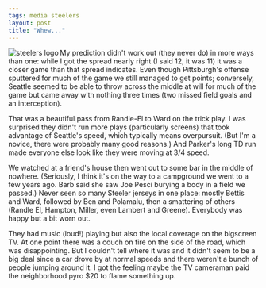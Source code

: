 ```yaml
---
tags: media steelers
layout: post
title: "Whew..."
---
```




<p><img src="http://www.cwinters.com/images/blog/steelers_logo.jpg" alt="steelers logo" align="left" /></p>

<p>My prediction didn't work out (they never do) in more ways than one: while I got the spread nearly right (I said 12, it was 11) it was a closer game than that spread indicates. Even though Pittsburgh's offense sputtered for much of the game we still managed to get points; conversely, Seattle seemed to be able to throw across the middle at will for much of the game but came away with nothing three times (two missed field goals and an interception).</p>

<p>That was a beautiful pass from Randle-El to Ward on the trick play. I was surprised they didn't run more plays (particularly  screens) that took advantage of Seattle's speed, which typically means overpursuit. (But I'm a novice, there were probably many good reasons.) And Parker's long TD run made everyone else look like they were moving at 3/4 speed.</p>

<p>We watched at a friend's house then went out to some bar in the middle of nowhere. (Seriously, I think it's on the way to a campground we went to a few years ago. Barb said she saw Joe Pesci burying a body in a field we passed.) Never seen so many Steeler jerseys in one place: mostly Bettis and Ward, followed by Ben and Polamalu, then a smattering of others (Randle El, Hampton, Miller, even Lambert and Greene). Everybody was happy but a bit worn out.</p>

<p>They had music (loud!) playing but also the local coverage on the bigscreen TV. At one point there was a couch on fire on the side of the road, which was disappointing. But I couldn't tell where it was and it didn't seem to be a big deal since a car drove by at normal speeds and there weren't a bunch of people jumping around it. I got the feeling maybe the TV cameraman paid the neighborhood pyro $20 to flame something up.</p>


